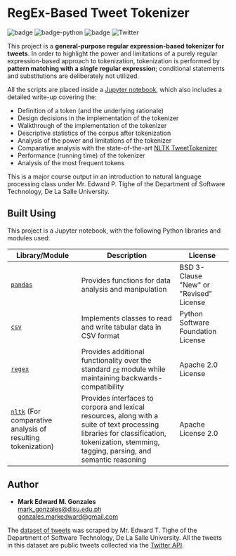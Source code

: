 # RegEx-Based Tweet Tokenizer
![badge][badge-jupyter]
![badge-python](https://img.shields.io/badge/python-3670A0?style=flat&logo=python&logoColor=white)
![badge][badge-pandas]
![Twitter](https://img.shields.io/badge/Twitter-%231DA1F2.svg?style=flat&logo=Twitter&logoColor=white)

This project is a **general-purpose regular expression-based tokenizer for tweets**. In order to highlight the power and limitations of a purely regular expression-based approach to tokenization, tokenization is performed by **pattern matching with a *single* regular expression**; conditional statements and substitutions are deliberately not utilized.

All the scripts are placed inside a [Jupyter notebook](https://github.com/memgonzales/regex-tweet-tokenizer/blob/master/RegEx-Based%20Tweet%20Tokenizer.ipynb), which also includes a detailed write-up covering the:
- Definition of a token (and the underlying rationale)
- Design decisions in the implementation of the tokenizer
- Walkthrough of the implementation of the tokenizer
- Descriptive statistics of the corpus after tokenization
- Analysis of the power and limitations of the tokenizer
- Comparative analysis with the state-of-the-art [NLTK TweetTokenizer](https://www.nltk.org/api/nltk.tokenize.casual.html) 
- Performance (running time) of the tokenizer
- Analysis of the most frequent tokens

This is a major course output in an introduction to natural language processing class under Mr. Edward P. Tighe of the Department of Software Technology, De La Salle University.

## Built Using
This project is a Jupyter notebook, with the following Python libraries and modules used:

Library/Module |	Description |	License
-- | -- | --
[`pandas`](https://pandas.pydata.org/)	| Provides functions for data analysis and manipulation	| BSD 3-Clause "New" or "Revised" License
[`csv`](https://docs.python.org/3/library/csv.html)	| Implements classes to read and write tabular data in CSV format | Python Software Foundation License
[`regex`](https://scipy.org/)	| Provides additional functionality over the standard [`re`](https://docs.python.org/3/library/re.html) module while maintaining backwards-compatibility	| Apache 2.0 License
[`nltk`](https://www.nltk.org/) (For comparative analysis of resulting tokenization)	| Provides interfaces to corpora and lexical resources, along with a suite of text processing libraries for classification, tokenization, stemming, tagging, parsing, and semantic reasoning	| Apache License 2.0

## Author
- <b>Mark Edward M. Gonzales</b> <br/>
  mark_gonzales@dlsu.edu.ph <br/>
  gonzales.markedward@gmail.com <br/>

The [dataset of tweets](https://github.com/memgonzales/regex-tweet-tokenizer/blob/master/tweets_for_pa2.csv) was scraped by Mr. Edward T. Tighe of the Department of Software Technology, De La Salle University. All the tweets in this dataset are public tweets collected via the [Twitter API](https://developer.twitter.com/en/docs/twitter-api).

[badge-jupyter]: https://img.shields.io/badge/Jupyter-F37626.svg?&style=flat&logo=Jupyter&logoColor=white
[badge-pandas]: https://img.shields.io/badge/Pandas-2C2D72?style=flat&logo=pandas&logoColor=white
[badge-numpy]: https://img.shields.io/badge/Numpy-777BB4?style=flat&logo=numpy&logoColor=white
[badge-scipy]: https://img.shields.io/badge/SciPy-654FF0?style=flat&logo=SciPy&logoColor=white
